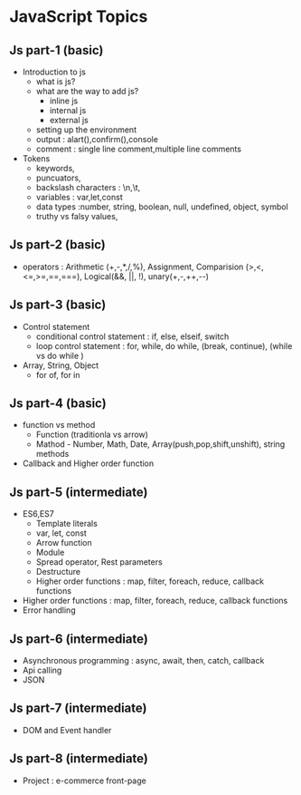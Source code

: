 # JavaScript Topics


## Js part-1 (basic)
- Introduction to js
  - what is js?
  - what are the way to add js?
      - inline js
      - internal js
      - external js
  - setting up the environment
  - output : alart(),confirm(),console
  - comment : single line comment,multiple line comments
- Tokens
  - keywords,
  - puncuators,
  - backslash characters : \n,\t,
  - variables : var,let,const
  - data types :number, string, boolean, null, undefined, object, symbol
  - truthy vs falsy values,


## Js part-2 (basic)
- operators : Arithmetic (+,-,*,/,%), Assignment, Comparision (>,<,<=,>=,==,===), Logical(&&, ||, !), unary(+,-,++,--)


## Js part-3 (basic) 
- Control statement
  - conditional control statement : if, else, elseif, switch
  - loop control statement : for, while, do while, (break, continue), (while vs do while ) 
- Array, String, Object
  - for of, for in


## Js part-4 (basic)
- function vs method
   - Function (traditionla vs arrow) 
   - Mathod - Number, Math, Date, Array(push,pop,shift,unshift), string methods
- Callback and Higher order function
  
 


## Js part-5 (intermediate)

- ES6,ES7
   - Template literals
   - var, let, const
   - Arrow function
   - Module
   - Spread operator, Rest parameters
   - Destructure
   - Higher order functions : map, filter, foreach, reduce, callback functions
- Higher order functions : map, filter, foreach, reduce, callback functions
- Error handling


## Js part-6 (intermediate)
- Asynchronous programming : async, await, then, catch, callback
- Api calling
- JSON


## Js part-7 (intermediate)
- DOM and Event handler

  
## Js part-8 (intermediate)
- Project : e-commerce front-page
  




















